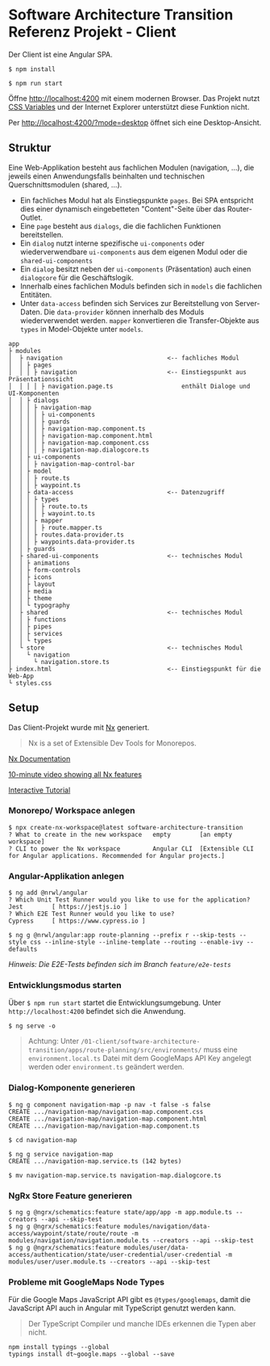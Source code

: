 # Software Architecture Transition Referenz Projekt - Client

Der Client ist eine Angular SPA.

```
$ npm install

$ npm run start
```

Öffne [http://localhost:4200](http://localhost:4200) mit einem modernen Browser. Das Projekt nutzt
[CSS Variables](https://caniuse.com/#search=css%20variables) und der Internet Explorer unterstützt diese Funktion nicht.

Per [http://localhost:4200/?mode=desktop](http://localhost:4200/?mode=desktop) öffnet sich eine Desktop-Ansicht.

## Struktur

Eine Web-Applikation besteht aus fachlichen Modulen (navigation, ...), 
die jeweils einen Anwendungsfalls beinhalten und 
technischen Querschnittsmodulen (shared, ...).

* Ein fachliches Modul hat als Einstiegspunkte `pages`. Bei SPA entspricht dies einer dynamisch 
eingebetteten "Content"-Seite über das Router-Outlet.
* Eine `page` besteht aus `dialogs`, die die fachlichen Funktionen bereitstellen.
* Ein `dialog` nutzt interne spezifische `ui-components` oder 
wiederverwendbare `ui-components` aus dem eigenen Modul oder die `shared-ui-components`
* Ein `dialog` besitzt neben der `ui-components` (Präsentation) auch einen `dialogcore` für die Geschäftslogik.
* Innerhalb eines fachlichen Moduls befinden sich in `models` die fachlichen Entitäten.
* Unter `data-access` befinden sich Services zur Bereitstellung von Server-Daten. Die `data-provider` können 
innerhalb des Moduls wiederverwendet werden. `mapper` konvertieren die Transfer-Objekte aus `types` 
in Model-Objekte unter `models`.

```
app
├ modules
│  ├ navigation                             <-- fachliches Modul
│  │ ├ pages
│  │ │ ├ navigation                         <-- Einstiegspunkt aus Präsentationssicht
│  │ │ │ ├ navigation.page.ts                   enthält Dialoge und UI-Komponenten
│  │ ├ dialogs
│  │ │ ├ navigation-map
│  │ │ │ ├ ui-components
│  │ │ │ ├ guards
│  │ │ │ ├ navigation-map.component.ts
│  │ │ │ ├ navigation-map.component.html
│  │ │ │ ├ navigation-map.component.css
│  │ │ │ ├ navigation-map.dialogcore.ts
│  │ ├ ui-components
│  │ │ ├ navigation-map-control-bar
│  │ ├ model
│  │ │ ├ route.ts
│  │ │ ├ waypoint.ts
│  │ ├ data-access                          <-- Datenzugriff
│  │ │ ├ types
│  │ │ │ ├ route.to.ts
│  │ │ │ ├ wayoint.to.ts
│  │ │ ├ mapper
│  │ │ │ ├ route.mapper.ts
│  │ │ ├ routes.data-provider.ts
│  │ │ ├ waypoints.data-provider.ts
│  │ ├ guards
│  ├ shared-ui-components                   <-- technisches Modul
│  │ ├ animations
│  │ ├ form-controls
│  │ ├ icons
│  │ ├ layout
│  │ ├ media
│  │ ├ theme
│  │ └ typography
│  ├ shared                                 <-- technisches Modul
│  │ ├ functions
│  │ ├ pipes
│  │ ├ services
│  │ └ types
│  └ store                                  <-- technisches Modul
│    └ navigation
│      └ navigation.store.ts
├ index.html                                <-- Einstiegspunkt für die Web-App
└ styles.css
```

## Setup

Das Client-Projekt wurde mit [Nx](https://nx.dev) generiert. 

> Nx is a set of Extensible Dev Tools for Monorepos.

[Nx Documentation](https://nx.dev/angular)

[10-minute video showing all Nx features](https://nx.dev/angular/getting-started/what-is-nx)

[Interactive Tutorial](https://nx.dev/angular/tutorial/01-create-application)

### Monorepo/ Workspace anlegen

```
$ npx create-nx-workspace@latest software-architecture-transition
? What to create in the new workspace   empty        [an empty workspace]
? CLI to power the Nx workspace         Angular CLI  [Extensible CLI for Angular applications. Recommended for Angular projects.]
```

### Angular-Applikation anlegen

```
$ ng add @nrwl/angular
? Which Unit Test Runner would you like to use for the application?     Jest        [ https://jestjs.io ]
? Which E2E Test Runner would you like to use?                          Cypress     [ https://www.cypress.io ]

$ ng g @nrwl/angular:app route-planning --prefix r --skip-tests --style css --inline-style --inline-template --routing --enable-ivy --defaults
```

_Hinweis: Die E2E-Tests befinden sich im Branch `feature/e2e-tests`_

### Entwicklungsmodus starten

Über ```$ npm run start``` startet die Entwicklungsumgebung. Unter `http://localhost:4200` befindet sich die Anwendung.

```$ ng serve -o```

> Achtung: Unter `/01-client/software-architecture-transition/apps/route-planning/src/environments/` 
> muss eine `environment.local.ts` Datei mit dem GoogleMaps API Key angelegt werden oder 
> `environment.ts` geändert werden.

### Dialog-Komponente generieren

```
$ ng g component navigation-map -p nav -t false -s false
CREATE .../navigation-map/navigation-map.component.css
CREATE .../navigation-map/navigation-map.component.html
CREATE .../navigation-map/navigation-map.component.ts 

$ cd navigation-map

$ ng g service navigation-map       
CREATE .../navigation-map.service.ts (142 bytes)

$ mv navigation-map.service.ts navigation-map.dialogcore.ts
```


### NgRx Store Feature generieren

```
$ ng g @ngrx/schematics:feature state/app/app -m app.module.ts --creators --api --skip-test
$ ng g @ngrx/schematics:feature modules/navigation/data-access/waypoint/state/route/route -m modules/navigation/navigation.module.ts --creators --api --skip-test
$ ng g @ngrx/schematics:feature modules/user/data-access/authentication/state/user-credential/user-credential -m modules/user/user.module.ts --creators --api --skip-test
```


### Probleme mit GoogleMaps Node Types

Für die Google Maps JavaScript API gibt es `@types/googlemaps`, 
damit die JavaScript API auch in Angular mit TypeScript 
genutzt werden kann. 

> Der TypeScript Compiler und 
manche IDEs erkennen die Typen aber nicht.

```
npm install typings --global
typings install dt~google.maps --global --save
```